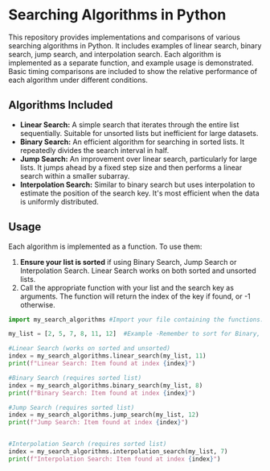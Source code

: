 # Searching Algorithms in Python

This repository provides implementations and comparisons of various searching algorithms in Python.  It includes examples of linear search, binary search, jump search, and interpolation search.  Each algorithm is implemented as a separate function, and example usage is demonstrated.  Basic timing comparisons are included to show the relative performance of each algorithm under different conditions.

## Algorithms Included

* **Linear Search:** A simple search that iterates through the entire list sequentially.  Suitable for unsorted lists but inefficient for large datasets.
* **Binary Search:** An efficient algorithm for searching in sorted lists.  It repeatedly divides the search interval in half.
* **Jump Search:** An improvement over linear search, particularly for large lists.  It jumps ahead by a fixed step size and then performs a linear search within a smaller subarray.
* **Interpolation Search:** Similar to binary search but uses interpolation to estimate the position of the search key.  It's most efficient when the data is uniformly distributed.


## Usage

Each algorithm is implemented as a function. To use them:

1. **Ensure your list is sorted** if using Binary Search, Jump Search or Interpolation Search.  Linear Search works on both sorted and unsorted lists.
2. Call the appropriate function with your list and the search key as arguments.  The function will return the index of the key if found, or -1 otherwise.


```python
import my_search_algorithms #Import your file containing the functions.

my_list = [2, 5, 7, 8, 11, 12]  #Example -Remember to sort for Binary, Jump, Interpolation

#Linear Search (works on sorted and unsorted)
index = my_search_algorithms.linear_search(my_list, 11)
print(f"Linear Search: Item found at index {index}")

#Binary Search (requires sorted list)
index = my_search_algorithms.binary_search(my_list, 8)
print(f"Binary Search: Item found at index {index}")

#Jump Search (requires sorted list)
index = my_search_algorithms.jump_search(my_list, 12)
print(f"Jump Search: Item found at index {index}")


#Interpolation Search (requires sorted list)
index = my_search_algorithms.interpolation_search(my_list, 7)
print(f"Interpolation Search: Item found at index {index}")
